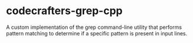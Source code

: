 # codecrafters-grep-cpp
A custom implementation of the grep command-line utility that performs pattern matching to determine if a specific pattern is present in input lines.
